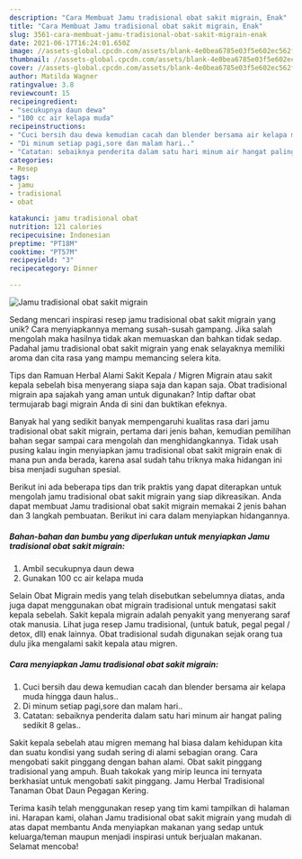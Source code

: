 ```yaml
---
description: "Cara Membuat Jamu tradisional obat sakit migrain, Enak"
title: "Cara Membuat Jamu tradisional obat sakit migrain, Enak"
slug: 3561-cara-membuat-jamu-tradisional-obat-sakit-migrain-enak
date: 2021-06-17T16:24:01.650Z
image: //assets-global.cpcdn.com/assets/blank-4e0bea6785e03f5e602ec562f230caae08da540cada707380b4fe1bbebba43da.png
thumbnail: //assets-global.cpcdn.com/assets/blank-4e0bea6785e03f5e602ec562f230caae08da540cada707380b4fe1bbebba43da.png
cover: //assets-global.cpcdn.com/assets/blank-4e0bea6785e03f5e602ec562f230caae08da540cada707380b4fe1bbebba43da.png
author: Matilda Wagner
ratingvalue: 3.8
reviewcount: 15
recipeingredient:
- "secukupnya daun dewa"
- "100 cc air kelapa muda"
recipeinstructions:
- "Cuci bersih dau dewa kemudian cacah dan blender bersama air kelapa muda hingga daun halus.."
- "Di minum setiap pagi,sore dan malam hari.."
- "Catatan: sebaiknya penderita dalam satu hari minum air hangat paling sedikit 8 gelas.."
categories:
- Resep
tags:
- jamu
- tradisional
- obat

katakunci: jamu tradisional obat 
nutrition: 121 calories
recipecuisine: Indonesian
preptime: "PT18M"
cooktime: "PT57M"
recipeyield: "3"
recipecategory: Dinner

---
```



![Jamu tradisional obat sakit migrain](//assets-global.cpcdn.com/assets/blank-4e0bea6785e03f5e602ec562f230caae08da540cada707380b4fe1bbebba43da.png)

Sedang mencari inspirasi resep jamu tradisional obat sakit migrain yang unik? Cara menyiapkannya memang susah-susah gampang. Jika salah mengolah maka hasilnya tidak akan memuaskan dan bahkan tidak sedap. Padahal jamu tradisional obat sakit migrain yang enak selayaknya memiliki aroma dan cita rasa yang mampu memancing selera kita.

Tips dan Ramuan Herbal Alami Sakit Kepala / Migren Migrain atau sakit kepala sebelah bisa menyerang siapa saja dan kapan saja. Obat tradisional migrain apa sajakah yang aman untuk digunakan? Intip daftar obat termujarab bagi migrain Anda di sini dan buktikan efeknya.

Banyak hal yang sedikit banyak mempengaruhi kualitas rasa dari jamu tradisional obat sakit migrain, pertama dari jenis bahan, kemudian pemilihan bahan segar sampai cara mengolah dan menghidangkannya. Tidak usah pusing kalau ingin menyiapkan jamu tradisional obat sakit migrain enak di mana pun anda berada, karena asal sudah tahu triknya maka hidangan ini bisa menjadi suguhan spesial.


Berikut ini ada beberapa tips dan trik praktis yang dapat diterapkan untuk mengolah jamu tradisional obat sakit migrain yang siap dikreasikan. Anda dapat membuat Jamu tradisional obat sakit migrain memakai 2 jenis bahan dan 3 langkah pembuatan. Berikut ini cara dalam menyiapkan hidangannya.

<!--inarticleads1-->

##### Bahan-bahan dan bumbu yang diperlukan untuk menyiapkan Jamu tradisional obat sakit migrain:

1. Ambil secukupnya daun dewa
1. Gunakan 100 cc air kelapa muda


Selain Obat Migrain medis yang telah disebutkan sebelumnya diatas, anda juga dapat menggunakan obat migrain tradisional untuk mengatasi sakit kepala sebelah. Sakit kepala migrain adalah penyakit yang menyerang saraf otak manusia. Lihat juga resep Jamu tradisional, (untuk batuk, pegal pegal / detox, dll) enak lainnya. Obat tradisional sudah digunakan sejak orang tua dulu jika mengalami sakit kepala atau migren. 

<!--inarticleads2-->

##### Cara menyiapkan Jamu tradisional obat sakit migrain:

1. Cuci bersih dau dewa kemudian cacah dan blender bersama air kelapa muda hingga daun halus..
1. Di minum setiap pagi,sore dan malam hari..
1. Catatan: sebaiknya penderita dalam satu hari minum air hangat paling sedikit 8 gelas..


Sakit kepala sebelah atau migren memang hal biasa dalam kehidupan kita dan suatu kondisi yang sudah sering di alami sebagian orang. Cara mengobati sakit pinggang dengan bahan alami. Obat sakit pinggang tradisional yang ampuh. Buah takokak yang mirip leunca ini ternyata berkhasiat untuk mengobati sakit pinggang. Jamu Herbal Tradisional Tanaman Obat Daun Pegagan Kering. 

Terima kasih telah menggunakan resep yang tim kami tampilkan di halaman ini. Harapan kami, olahan Jamu tradisional obat sakit migrain yang mudah di atas dapat membantu Anda menyiapkan makanan yang sedap untuk keluarga/teman maupun menjadi inspirasi untuk berjualan makanan. Selamat mencoba!
